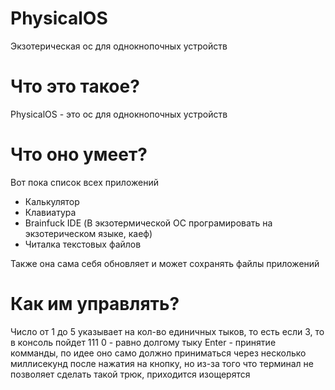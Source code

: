 # PhysicalOS
Экзотерическая ос для однокнопочных устройств


# Что это такое?
PhysicalOS - это ос для однокнопочных устройств


# Что оно умеет?
Вот пока список всех приложений
- Калькулятор
- Клавиатура
- Brainfuck IDE (В экзотермической ОС програмировать на экзотерическом языке, каеф)
- Читалка текстовых файлов


Также она сама себя обновляет и может сохранять файлы приложений


# Как им управлять?
Число от 1 до 5 указывает на кол-во единичных тыков, то есть если 3, то в консоль пойдет 111
0 - равно долгому тыку
Enter - принятие комманды, по идее оно само должно приниматься через несколько миллисекунд после нажатия на кнопку, но из-за того что терминал не позволяет сделать такой трюк, приходится изощерятся

